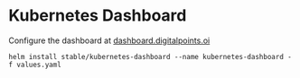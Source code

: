 # Kubernetes Dashboard

Configure the dashboard at [dashboard.digitalpoints.oi](http://dashboard.digitalpoints.oi)

```
helm install stable/kubernetes-dashboard --name kubernetes-dashboard -f values.yaml
```